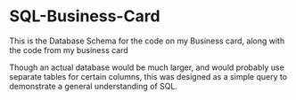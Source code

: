 # SQL-Business-Card
This is the Database Schema for the code on my Business card, along with the code from my business card  

Though an actual database would be much larger, and would probably use separate tables for certain columns, 
this was designed as a simple query to demonstrate a general understanding of SQL. 
